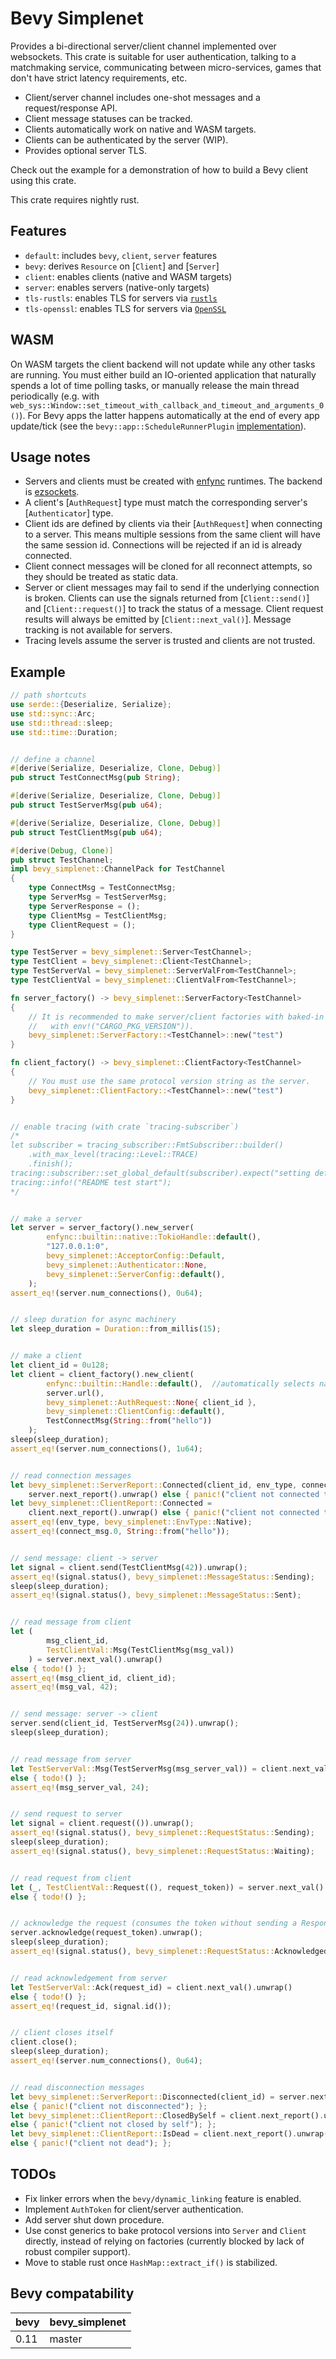 # Bevy Simplenet

Provides a bi-directional server/client channel implemented over websockets. This crate is suitable for user authentication, talking to a matchmaking service, communicating between micro-services, games that don't have strict latency requirements, etc.

- Client/server channel includes one-shot messages and a request/response API.
- Client message statuses can be tracked.
- Clients automatically work on native and WASM targets.
- Clients can be authenticated by the server (WIP).
- Provides optional server TLS.

Check out the example for a demonstration of how to build a Bevy client using this crate.

This crate requires nightly rust.



## Features

- `default`: includes `bevy`, `client`, `server` features
- `bevy`: derives `Resource` on [`Client`] and [`Server`]
- `client`: enables clients (native and WASM targets)
- `server`: enables servers (native-only targets)
- `tls-rustls`: enables TLS for servers via [`rustls`](https://crates.io/crates/rustls)
- `tls-openssl`: enables TLS for servers via [`OpenSSL`](https://crates.io/crates/openssl)



## WASM

On WASM targets the client backend will not update while any other tasks are running. You must either build an IO-oriented application that naturally spends a lot of time polling tasks, or manually release the main thread periodically (e.g. with `web_sys::Window::set_timeout_with_callback_and_timeout_and_arguments_0()`). For Bevy apps the latter happens automatically at the end of every app update/tick (see the `bevy::app::ScheduleRunnerPlugin` [implementation](https://github.com/bevyengine/bevy)).



## Usage notes

- Servers and clients must be created with [enfync](https://crates.io/crates/enfync) runtimes. The backend is [ezsockets](https://github.com/gbaranski/ezsockets).
- A client's [`AuthRequest`] type must match the corresponding server's [`Authenticator`] type.
- Client ids are defined by clients via their [`AuthRequest`] when connecting to a server. This means multiple sessions from the same client will have the same session id. Connections will be rejected if an id is already connected.
- Client connect messages will be cloned for all reconnect attempts, so they should be treated as static data.
- Server or client messages may fail to send if the underlying connection is broken. Clients can use the signals returned from [`Client::send()`] and [`Client::request()`] to track the status of a message. Client request results will always be emitted by [`Client::next_val()`]. Message tracking is not available for servers.
- Tracing levels assume the server is trusted and clients are not trusted.



## Example

```rust
// path shortcuts
use serde::{Deserialize, Serialize};
use std::sync::Arc;
use std::thread::sleep;
use std::time::Duration;


// define a channel
#[derive(Serialize, Deserialize, Clone, Debug)]
pub struct TestConnectMsg(pub String);

#[derive(Serialize, Deserialize, Clone, Debug)]
pub struct TestServerMsg(pub u64);

#[derive(Serialize, Deserialize, Clone, Debug)]
pub struct TestClientMsg(pub u64);

#[derive(Debug, Clone)]
pub struct TestChannel;
impl bevy_simplenet::ChannelPack for TestChannel
{
    type ConnectMsg = TestConnectMsg;
    type ServerMsg = TestServerMsg;
    type ServerResponse = ();
    type ClientMsg = TestClientMsg;
    type ClientRequest = ();
}

type TestServer = bevy_simplenet::Server<TestChannel>;
type TestClient = bevy_simplenet::Client<TestChannel>;
type TestServerVal = bevy_simplenet::ServerValFrom<TestChannel>;
type TestClientVal = bevy_simplenet::ClientValFrom<TestChannel>;

fn server_factory() -> bevy_simplenet::ServerFactory<TestChannel>
{
    // It is recommended to make server/client factories with baked-in protocol versions (e.g.
    //   with env!("CARGO_PKG_VERSION")).
    bevy_simplenet::ServerFactory::<TestChannel>::new("test")
}

fn client_factory() -> bevy_simplenet::ClientFactory<TestChannel>
{
    // You must use the same protocol version string as the server.
    bevy_simplenet::ClientFactory::<TestChannel>::new("test")
}


// enable tracing (with crate `tracing-subscriber`)
/*
let subscriber = tracing_subscriber::FmtSubscriber::builder()
    .with_max_level(tracing::Level::TRACE)
    .finish();
tracing::subscriber::set_global_default(subscriber).expect("setting default subscriber failed");
tracing::info!("README test start");
*/


// make a server
let server = server_factory().new_server(
        enfync::builtin::native::TokioHandle::default(),
        "127.0.0.1:0",
        bevy_simplenet::AcceptorConfig::Default,
        bevy_simplenet::Authenticator::None,
        bevy_simplenet::ServerConfig::default(),
    );
assert_eq!(server.num_connections(), 0u64);


// sleep duration for async machinery
let sleep_duration = Duration::from_millis(15);


// make a client
let client_id = 0u128;
let client = client_factory().new_client(
        enfync::builtin::Handle::default(),  //automatically selects native/WASM runtime
        server.url(),
        bevy_simplenet::AuthRequest::None{ client_id },
        bevy_simplenet::ClientConfig::default(),
        TestConnectMsg(String::from("hello"))
    );
sleep(sleep_duration);
assert_eq!(server.num_connections(), 1u64);


// read connection messages
let bevy_simplenet::ServerReport::Connected(client_id, env_type, connect_msg) =
    server.next_report().unwrap() else { panic!("client not connected to server"); };
let bevy_simplenet::ClientReport::Connected =
    client.next_report().unwrap() else { panic!("client not connected to server"); };
assert_eq!(env_type, bevy_simplenet::EnvType::Native);
assert_eq!(connect_msg.0, String::from("hello"));


// send message: client -> server
let signal = client.send(TestClientMsg(42)).unwrap();
assert_eq!(signal.status(), bevy_simplenet::MessageStatus::Sending);
sleep(sleep_duration);
assert_eq!(signal.status(), bevy_simplenet::MessageStatus::Sent);


// read message from client
let (
        msg_client_id,
        TestClientVal::Msg(TestClientMsg(msg_val))
    ) = server.next_val().unwrap()
else { todo!() };
assert_eq!(msg_client_id, client_id);
assert_eq!(msg_val, 42);


// send message: server -> client
server.send(client_id, TestServerMsg(24)).unwrap();
sleep(sleep_duration);


// read message from server
let TestServerVal::Msg(TestServerMsg(msg_server_val)) = client.next_val().unwrap()
else { todo!() };
assert_eq!(msg_server_val, 24);


// send request to server
let signal = client.request(()).unwrap();
assert_eq!(signal.status(), bevy_simplenet::RequestStatus::Sending);
sleep(sleep_duration);
assert_eq!(signal.status(), bevy_simplenet::RequestStatus::Waiting);


// read request from client
let (_, TestClientVal::Request((), request_token)) = server.next_val().unwrap()
else { todo!() };


// acknowledge the request (consumes the token without sending a Response)
server.acknowledge(request_token).unwrap();
sleep(sleep_duration);
assert_eq!(signal.status(), bevy_simplenet::RequestStatus::Acknowledged);


// read acknowledgement from server
let TestServerVal::Ack(request_id) = client.next_val().unwrap()
else { todo!() };
assert_eq!(request_id, signal.id());


// client closes itself
client.close();
sleep(sleep_duration);
assert_eq!(server.num_connections(), 0u64);


// read disconnection messages
let bevy_simplenet::ServerReport::Disconnected(client_id) = server.next_report().unwrap()
else { panic!("client not disconnected"); };
let bevy_simplenet::ClientReport::ClosedBySelf = client.next_report().unwrap()
else { panic!("client not closed by self"); };
let bevy_simplenet::ClientReport::IsDead = client.next_report().unwrap()
else { panic!("client not dead"); };
```



## TODOs

- Fix linker errors when the `bevy/dynamic_linking` feature is enabled.
- Implement `AuthToken` for client/server authentication.
- Add server shut down procedure.
- Use const generics to bake protocol versions into `Server` and `Client` directly, instead of relying on factories (currently blocked by lack of robust compiler support).
- Move to stable rust once `HashMap::extract_if()` is stabilized.



## Bevy compatability

| bevy   | bevy_simplenet |
|--------|----------------|
| 0.11   | master         |
